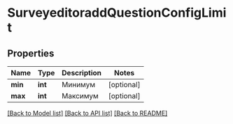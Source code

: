 # SurveyeditoraddQuestionConfigLimit

## Properties
Name | Type | Description | Notes
------------ | ------------- | ------------- | -------------
**min** | **int** | Минимум | [optional] 
**max** | **int** | Максимум | [optional] 

[[Back to Model list]](../README.md#documentation-for-models) [[Back to API list]](../README.md#documentation-for-api-endpoints) [[Back to README]](../README.md)



